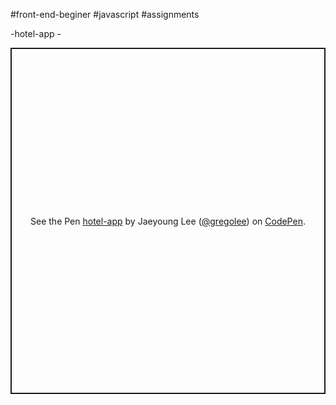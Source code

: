 #front-end-beginer
#javascript
#assignments

-hotel-app
  -<p class="codepen" data-height="554" data-theme-id="0" data-default-tab="js,result" data-user="gregolee" data-slug-hash="aboMmBz" style="height: 554px; box-sizing: border-box; display: flex; align-items: center; justify-content: center; border: 2px solid; margin: 1em 0; padding: 1em;" data-pen-title="hotel-app">
  <span>See the Pen <a href="https://codepen.io/gregolee/pen/aboMmBz">
  hotel-app</a> by Jaeyoung Lee (<a href="https://codepen.io/gregolee">@gregolee</a>)
  on <a href="https://codepen.io">CodePen</a>.</span>
</p>
<script async src="https://static.codepen.io/assets/embed/ei.js"></script>
